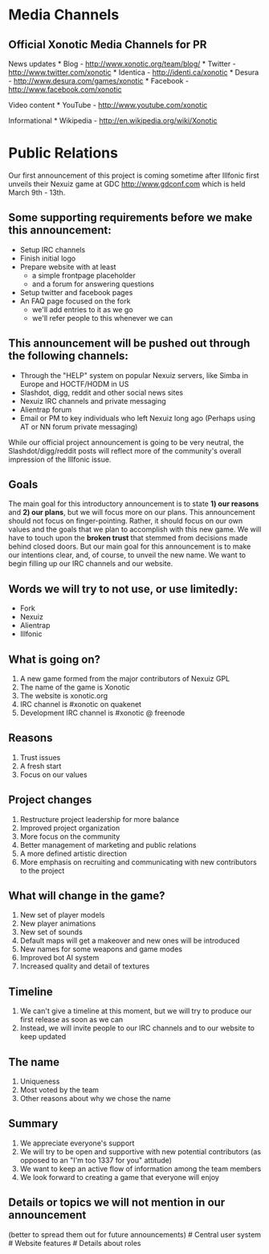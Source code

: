 Media Channels
==============

Official Xonotic Media Channels for PR
--------------------------------------

News updates
\* Blog - http://www.xonotic.org/team/blog/
\* Twitter - http://www.twitter.com/xonotic
\* Identica - http://identi.ca/xonotic
\* Desura - http://www.desura.com/games/xonotic
\* Facebook - http://www.facebook.com/xonotic

Video content
\* YouTube - http://www.youtube.com/xonotic

Informational
\* Wikipedia - http://en.wikipedia.org/wiki/Xonotic

Public Relations
================

Our first announcement of this project is coming sometime after Illfonic first unveils their Nexuiz game at GDC http://www.gdconf.com
which is held March 9th - 13th.

Some supporting requirements before we make this announcement:
--------------------------------------------------------------

-   Setup IRC channels
-   Finish initial logo
-   Prepare website with at least
    -   a simple frontpage placeholder
    -   and a forum for answering questions
-   Setup twitter and facebook pages
-   An FAQ page focused on the fork
    -   we'll add entries to it as we go
    -   we'll refer people to this whenever we can

This announcement will be pushed out through the following channels:
--------------------------------------------------------------------

-   Through the "HELP" system on popular Nexuiz servers, like Simba in Europe and HOCTF/HODM in US
-   Slashdot, digg, reddit and other social news sites
-   Nexuiz IRC channels and private messaging
-   Alientrap forum
-   Email or PM to key individuals who left Nexuiz long ago (Perhaps using AT or NN forum private messaging)

While our official project announcement is going to be very neutral, the Slashdot/digg/reddit posts will reflect more of the community's overall impression of the Illfonic issue.

Goals
-----

The main goal for this introductory announcement is to state **1) our reasons** and **2) our plans**, but we will focus more on our plans. This announcement should not focus on finger-pointing. Rather, it should focus on our own values and the goals that we plan to accomplish with this new game. We will have to touch upon the **broken trust** that stemmed from decisions made behind closed doors. But our main goal for this announcement is to make our intentions clear, and, of course, to unveil the new name. We want to begin filling up our IRC channels and our website.

Words we will try to not use, or use limitedly:
-----------------------------------------------

-   Fork
-   Nexuiz
-   Alientrap
-   Illfonic

What is going on?
-----------------

1.  A new game formed from the major contributors of Nexuiz GPL
2.  The name of the game is Xonotic
3.  The website is xonotic.org
4.  IRC channel is \#xonotic on quakenet
5.  Development IRC channel is \#xonotic @ freenode

Reasons
-------

1.  Trust issues
2.  A fresh start
3.  Focus on our values

Project changes
---------------

1.  Restructure project leadership for more balance
2.  Improved project organization
3.  More focus on the community
4.  Better management of marketing and public relations
5.  A more defined artistic direction
6.  More emphasis on recruiting and communicating with new contributors to the project

What will change in the game?
-----------------------------

1.  New set of player models
2.  New player animations
3.  New set of sounds
4.  Default maps will get a makeover and new ones will be introduced
5.  New names for some weapons and game modes
6.  Improved bot AI system
7.  Increased quality and detail of textures

Timeline
--------

1.  We can't give a timeline at this moment, but we will try to produce our first release as soon as we can
2.  Instead, we will invite people to our IRC channels and to our website to keep updated

The name
--------

1.  Uniqueness
2.  Most voted by the team
3.  Other reasons about why we chose the name

Summary
-------

1.  We appreciate everyone's support
2.  We will try to be open and supportive with new potential contributors (as opposed to an "I'm too 1337 for you" attitude)
3.  We want to keep an active flow of information among the team members
4.  We look forward to creating a game that everyone will enjoy

Details or topics we will not mention in our announcement
---------------------------------------------------------

(better to spread them out for future announcements)
\# Central user system
\# Website features
\# Details about roles
